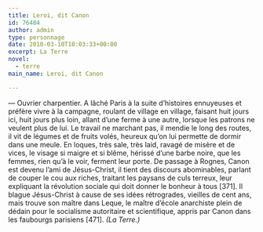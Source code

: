 ```yaml
---
title: Leroi, dit Canon
id: 76484
author: admin
type: personnage
date: 2010-03-10T10:03:33+00:00
excerpt: La Terre
novel:
  - terre
main_name: Leroi, dit Canon

---
```

— Ouvrier charpentier. A lâché Paris à la suite d&rsquo;histoires ennuyeuses et préfère vivre à la campagne, roulant de village en village, faisant huit jours ici, huit jours plus loin, allant d&rsquo;une ferme à une autre, lorsque les patrons ne veulent plus de lui. Le travail ne marchant pas, il mendie le long des routes, il vit de légumes et de fruits volés, heureux qu&rsquo;on lui permette de dormir dans une meule. En loques, très sale, très laid, ravagé de misère et de vices, le visage si maigre et si blême, hérissé d&rsquo;une barbe noire, que les femmes, rien qu&rsquo;à le voir, ferment leur porte. De passage à Rognes, Canon est devenu l&rsquo;ami de Jésus-Christ, il tient des discours abominables, parlant de couper le cou aux riches, traitant les paysans de culs terreux, leur expliquant la révolution sociale qui doit donner le bonheur à tous [371]. Il blague Jésus-Christ à cause de ses idées rétrogrades, vieilles de cent ans, mais trouve son maître dans Leque, le maître d&rsquo;école anarchiste plein de dédain pour le socialisme autoritaire et scientifique, appris par Canon dans les faubourgs parisiens [471]. _(La Terre.)_